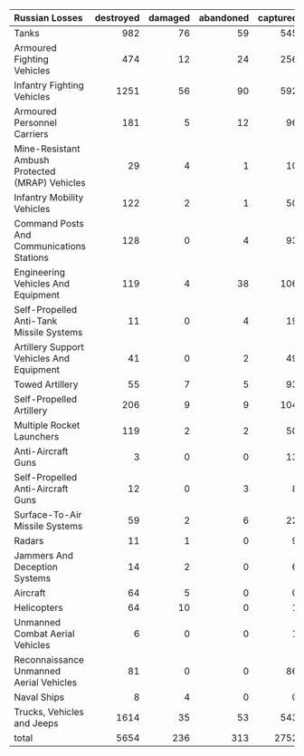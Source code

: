 | Russian Losses                                   |   destroyed |   damaged |   abandoned |   captured |   total |
|:-------------------------------------------------|------------:|----------:|------------:|-----------:|--------:|
| Tanks                                            |         982 |        76 |          59 |        545 |    1662 |
| Armoured Fighting Vehicles                       |         474 |        12 |          24 |        256 |     766 |
| Infantry Fighting Vehicles                       |        1251 |        56 |          90 |        592 |    1989 |
| Armoured Personnel Carriers                      |         181 |         5 |          12 |         96 |     294 |
| Mine-Resistant Ambush Protected  (MRAP) Vehicles |          29 |         4 |           1 |         10 |      44 |
| Infantry Mobility Vehicles                       |         122 |         2 |           1 |         50 |     175 |
| Command Posts And Communications Stations        |         128 |         0 |           4 |         93 |     225 |
| Engineering Vehicles And Equipment               |         119 |         4 |          38 |        106 |     267 |
| Self-Propelled Anti-Tank Missile Systems         |          11 |         0 |           4 |         19 |      34 |
| Artillery Support Vehicles And Equipment         |          41 |         0 |           2 |         49 |      92 |
| Towed Artillery                                  |          55 |         7 |           5 |         93 |     160 |
| Self-Propelled Artillery                         |         206 |         9 |           9 |        104 |     328 |
| Multiple Rocket Launchers                        |         119 |         2 |           2 |         50 |     173 |
| Anti-Aircraft Guns                               |           3 |         0 |           0 |         13 |      16 |
| Self-Propelled Anti-Aircraft Guns                |          12 |         0 |           3 |          8 |      23 |
| Surface-To-Air Missile Systems                   |          59 |         2 |           6 |         22 |      89 |
| Radars                                           |          11 |         1 |           0 |          9 |      21 |
| Jammers And Deception Systems                    |          14 |         2 |           0 |          6 |      22 |
| Aircraft                                         |          64 |         5 |           0 |          0 |      69 |
| Helicopters                                      |          64 |        10 |           0 |          1 |      75 |
| Unmanned Combat Aerial Vehicles                  |           6 |         0 |           0 |          1 |       7 |
| Reconnaissance Unmanned Aerial Vehicles          |          81 |         0 |           0 |         86 |     167 |
| Naval Ships                                      |           8 |         4 |           0 |          0 |      12 |
| Trucks, Vehicles and Jeeps                       |        1614 |        35 |          53 |        543 |    2245 |
| total                                            |        5654 |       236 |         313 |       2752 |    8955 |